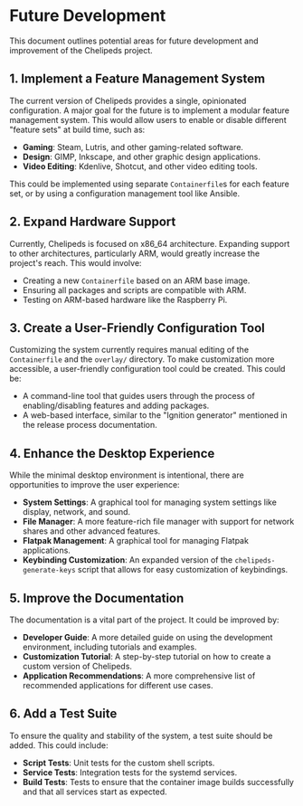 # Future Development

This document outlines potential areas for future development and improvement of the Chelipeds project.

## 1. Implement a Feature Management System

The current version of Chelipeds provides a single, opinionated configuration. A major goal for the future is to implement a modular feature management system. This would allow users to enable or disable different "feature sets" at build time, such as:

*   **Gaming**: Steam, Lutris, and other gaming-related software.
*   **Design**: GIMP, Inkscape, and other graphic design applications.
*   **Video Editing**: Kdenlive, Shotcut, and other video editing tools.

This could be implemented using separate `Containerfile`s for each feature set, or by using a configuration management tool like Ansible.

## 2. Expand Hardware Support

Currently, Chelipeds is focused on x86_64 architecture. Expanding support to other architectures, particularly ARM, would greatly increase the project's reach. This would involve:

*   Creating a new `Containerfile` based on an ARM base image.
*   Ensuring all packages and scripts are compatible with ARM.
*   Testing on ARM-based hardware like the Raspberry Pi.

## 3. Create a User-Friendly Configuration Tool

Customizing the system currently requires manual editing of the `Containerfile` and the `overlay/` directory. To make customization more accessible, a user-friendly configuration tool could be created. This could be:

*   A command-line tool that guides users through the process of enabling/disabling features and adding packages.
*   A web-based interface, similar to the "Ignition generator" mentioned in the release process documentation.

## 4. Enhance the Desktop Experience

While the minimal desktop environment is intentional, there are opportunities to improve the user experience:

*   **System Settings**: A graphical tool for managing system settings like display, network, and sound.
*   **File Manager**: A more feature-rich file manager with support for network shares and other advanced features.
*   **Flatpak Management**: A graphical tool for managing Flatpak applications.
*   **Keybinding Customization**: An expanded version of the `chelipeds-generate-keys` script that allows for easy customization of keybindings.

## 5. Improve the Documentation

The documentation is a vital part of the project. It could be improved by:

*   **Developer Guide**: A more detailed guide on using the development environment, including tutorials and examples.
*   **Customization Tutorial**: A step-by-step tutorial on how to create a custom version of Chelipeds.
*   **Application Recommendations**: A more comprehensive list of recommended applications for different use cases.

## 6. Add a Test Suite

To ensure the quality and stability of the system, a test suite should be added. This could include:

*   **Script Tests**: Unit tests for the custom shell scripts.
*   **Service Tests**: Integration tests for the systemd services.
*   **Build Tests**: Tests to ensure that the container image builds successfully and that all services start as expected.
